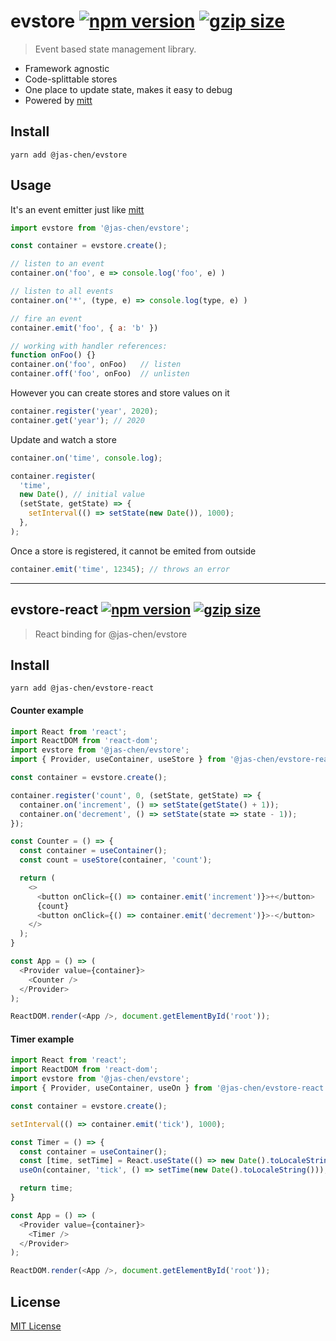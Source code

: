 # evstore [![npm version](https://img.shields.io/npm/v/@jas-chen/evstore.svg?style=flat-square)](https://www.npmjs.com/package/@jas-chen/evstore) [![gzip size](https://img.shields.io/bundlephobia/minzip/@jas-chen/evstore.svg?style=flat-square)](https://bundlephobia.com/result?p=@jas-chen/evstore)

> Event based state management library.

- Framework agnostic
- Code-splittable stores
- One place to update state, makes it easy to debug
- Powered by [mitt](https://github.com/developit/mitt)

## Install
```
yarn add @jas-chen/evstore
```

## Usage

It's an event emitter just like [mitt](https://github.com/developit/mitt)
```js
import evstore from '@jas-chen/evstore';

const container = evstore.create();

// listen to an event
container.on('foo', e => console.log('foo', e) )

// listen to all events
container.on('*', (type, e) => console.log(type, e) )

// fire an event
container.emit('foo', { a: 'b' })

// working with handler references:
function onFoo() {}
container.on('foo', onFoo)   // listen
container.off('foo', onFoo)  // unlisten
```

However you can create stores and store values on it
```js
container.register('year', 2020);
container.get('year'); // 2020
```

Update and watch a store
```js
container.on('time', console.log);

container.register(
  'time',
  new Date(), // initial value
  (setState, getState) => {
    setInterval(() => setState(new Date()), 1000);
  },
);
```

Once a store is registered, it cannot be emited from outside
```js
container.emit('time', 12345); // throws an error
```

------

## evstore-react [![npm version](https://img.shields.io/npm/v/@jas-chen/evstore-react.svg?style=flat-square)](https://www.npmjs.com/package/@jas-chen/evstore-react) [![gzip size](https://img.shields.io/bundlephobia/minzip/@jas-chen/evstore-react.svg?style=flat-square)](https://bundlephobia.com/result?p=@jas-chen/evstore-react)

> React binding for @jas-chen/evstore

## Install
```
yarn add @jas-chen/evstore-react
```

#### Counter example
```js
import React from 'react';
import ReactDOM from 'react-dom';
import evstore from '@jas-chen/evstore';
import { Provider, useContainer, useStore } from '@jas-chen/evstore-react';

const container = evstore.create();

container.register('count', 0, (setState, getState) => {
  container.on('increment', () => setState(getState() + 1));
  container.on('decrement', () => setState(state => state - 1));
});

const Counter = () => {
  const container = useContainer();
  const count = useStore(container, 'count');

  return (
    <>
      <button onClick={() => container.emit('increment')}>+</button>
      {count}
      <button onClick={() => container.emit('decrement')}>-</button>
    </>
  );
}

const App = () => (
  <Provider value={container}>
    <Counter />
  </Provider>
);

ReactDOM.render(<App />, document.getElementById('root'));
```

#### Timer example
```js
import React from 'react';
import ReactDOM from 'react-dom';
import evstore from '@jas-chen/evstore';
import { Provider, useContainer, useOn } from '@jas-chen/evstore-react';

const container = evstore.create();

setInterval(() => container.emit('tick'), 1000);

const Timer = () => {
  const container = useContainer();
  const [time, setTime] = React.useState(() => new Date().toLocaleString());
  useOn(container, 'tick', () => setTime(new Date().toLocaleString()));

  return time;
}

const App = () => (
  <Provider value={container}>
    <Timer />
  </Provider>
);

ReactDOM.render(<App />, document.getElementById('root'));

```

## License

[MIT License](https://opensource.org/licenses/MIT)
